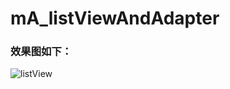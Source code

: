 # mA_listViewAndAdapter

### 效果图如下：

![listView](http://7xj2yt.com1.z0.glb.clouddn.com/app_listView.png)